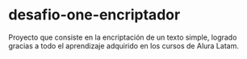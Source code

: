 # desafio-one-encriptador
Proyecto que consiste en la encriptación de un texto simple, logrado gracias a todo el aprendizaje adquirido en los cursos de Alura Latam.
